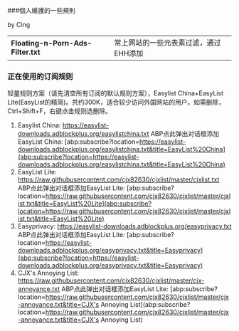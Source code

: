 ###個人維護的一些規則

by Cing

|                                    |                      |
| :--------------------------------- | :------------------- |
| **Floating-n-Porn-Ads-Filter.txt** | 常上网站的一些元表素过滤，通过EHH添加 |

### 正在使用的订阅规则

轻量规则方案（请先清空所有订阅的默认规则方案），Easylist China+EasyList Lite(EasyList的精简)。共约300K，适合较少访问外国网站的用户。如需删除，Ctrl+Shift+F，右键点击规则选删除。

1. Easylist China:
   https://easylist-downloads.adblockplus.org/easylistchina.txt
   ABP点此弹出对话框添加EasyList China: [abp:subscribe?location=https://easylist-downloads.adblockplus.org/easylistchina.txt&title=EasyList%20China](abp:subscribe?location=https://easylist-downloads.adblockplus.org/easylistchina.txt&title=EasyList%20China)
2. EasyList Lite:
   https://raw.githubusercontent.com/cjx82630/cjxlist/master/cjxlist.txt
   ABP点此弹出对话框添加EasyList Lite: [abp:subscribe?location=https://raw.githubusercontent.com/cjx82630/cjxlist/master/cjxlist.txt&title=EasyList%20Lite](abp:subscribe?location=https://raw.githubusercontent.com/cjx82630/cjxlist/master/cjxlist.txt&title=EasyList%20Lite)
3. Easyprivacy:
   https://easylist-downloads.adblockplus.org/easyprivacy.txt
   ABP点此弹出对话框添加EasyList Lite: [abp:subscribe?location=https://easylist-downloads.adblockplus.org/easyprivacy.txt&title=Easyprivacy](abp:subscribe?location=https://easylist-downloads.adblockplus.org/easyprivacy.txt&title=Easyprivacy)
4. CJX's Annoying List:
   https://raw.githubusercontent.com/cjx82630/cjxlist/master/cjx-annoyance.txt
   ABP点此弹出对话框添加EasyList Lite: [abp:subscribe?location=https://raw.githubusercontent.com/cjx82630/cjxlist/master/cjx-annoyance.txt&title=CJX's Annoying List](abp:subscribe?location=https://raw.githubusercontent.com/cjx82630/cjxlist/master/cjx-annoyance.txt&title=CJX's Annoying List)



